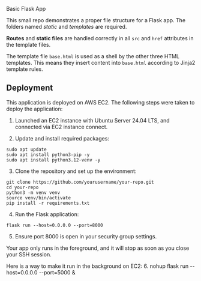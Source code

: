  Basic Flask App

This small repo demonstrates a proper file structure for a Flask app. The folders named *static* and *templates* are required.

**Routes** and **static files** are handled correctly in all `src` and `href` attributes in the template files.

The template file `base.html` is used as a shell by the other three HTML templates. This means they insert content into `base.html` according to Jinja2 template rules.

## Deployment

This application is deployed on AWS EC2. The following steps were taken to deploy the application:

1. Launched an EC2 instance with Ubuntu Server 24.04 LTS, and connected via EC2 instance connect.

2. Update and install required packages:

```
sudo apt update
sudo apt install python3-pip -y
sudo apt install python3.12-venv -y
```

3. Clone the repository and set up the environment:
```
git clone https://github.com/yourusername/your-repo.git
cd your-repo
python3 -m venv venv
source venv/bin/activate
pip install -r requirements.txt
```

4. Run the Flask application:
```
flask run --host=0.0.0.0 --port=8000
```

5. Ensure port 8000 is open in your security group settings.

Your app only runs in the foreground, and it will stop as soon as you close your SSH session.

Here is a way to make it run in the background on EC2:
6. nohup flask run --host=0.0.0.0 --port=5000 &

